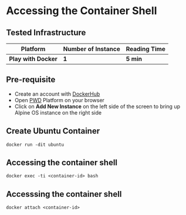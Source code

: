 # Accessing the Container Shell

## Tested Infrastructure

| **Platform**         | **Number of Instance** | **Reading Time** |
| -------------------- | ---------------------- | ---------------- |
| **Play with Docker** | **1**                  | **5 min**        |

## Pre-requisite

- Create an account with [DockerHub](https://hub.docker.com/)
- Open [PWD](https://labs.play-with-docker.com/) Platform on your browser
- Click on **Add New Instance** on the left side of the screen to bring up Alpine OS instance on the right side

## Create Ubuntu Container

```
docker run -dit ubuntu
```

## Accessing the container shell

```
docker exec -ti <container-id> bash
```

## Accesssing the container shell

```
docker attach <container-id>
```
